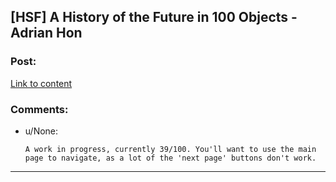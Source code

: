 ## [HSF] A History of the Future in 100 Objects - Adrian Hon

### Post:

[Link to content](http://ahistoryofthefuture.org/)

### Comments:

- u/None:
  ```
  A work in progress, currently 39/100. You'll want to use the main page to navigate, as a lot of the 'next page' buttons don't work.
  ```

---


